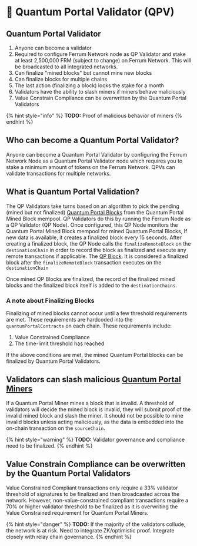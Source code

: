 # 📝 Quantum Portal Validator (QPV)

## Quantum Portal Validator

1. Anyone can become a validator
2. Required to configure Ferrum Network node as QP Validator and stake at least 2,500,000 FRM (subject to change) on Ferrum Network. This will be broadcasted to all integrated networks.
3. Can finalize "mined blocks" but cannot mine new blocks
4. Can finalize blocks for multiple chains
5. The last action (finalizing a block) locks the stake for a month
6. Validators have the ability to slash miners if miners behave maliciously
7. Value Constrain Compliance can be overwritten by the Quantum Portal Validators

{% hint style="info" %}
**TODO:** Proof of malicious behavior of miners
{% endhint %}

## Who can become a Quantum Portal Validator?

Anyone can become a Quantum Portal Validator by configuring the Ferrum Network Node as a Quantum Portal Validator node which requires you to stake a minimum amount of tokens on the Ferrum Network. QPVs can validate transactions for multiple networks.

## What is Quantum Portal Validation?

The QP Validators take turns based on an algorithm to pick the pending (mined but not finalized) [Quantum Portal Blocks](quantum-portal-block.md) from the Quantum Portal Mined Block mempool. QP Validators do this by running the Ferrum Node as a QP Validator (QP Node). Once configured, this QP Node monitors the Quantum Portal Mined Block mempool for mined Quantum Portal Blocks, If new data is available, it creates a finalized block every 15 seconds. After creating a finalized block, the QP Node calls the `finalizeRemoteBlock` on the `destinationChain` in order to record the block as finalized and execute any remote transactions if applicable. The [QP Block](quantum-portal-block.md). It is considered a finalized block after the `finalizeRemoteBlock` transaction executes on the `destinationChain`

Once mined QP Blocks are finalized, the record of the finalized mined blocks and the finalized block itself is added to the `destinationChains`.

### A note about Finalizing Blocks

Finalizing of mined blocks cannot occur until a few threshold requirements are met. These requirements are hardcoded into the `quantumPortalContracts` on each chain. These requirements include:

1. Value Constrained Compliance
2. The time-limit threshold has reached&#x20;

If the above conditions are met, the mined Quantum Portal blocks can be finalized by Quantum Portal Validators.

## Validators can slash malicious [Quantum Portal Miners](quantum-portal-miner-qpm.md)

If a Quantum Portal Miner mines a block that is invalid. A threshold of validators will decide the mined block is invalid, they will submit proof of the invalid mined block and slash the miner. It should not be possible to mine invalid blocks unless acting maliciously, as the data is embedded into the on-chain transaction on the `sourceChain`.

{% hint style="warning" %}
**TODO:** Validator governance and compliance need to be finalized.
{% endhint %}

## Value Constrain Compliance can be overwritten by the Quantum Portal Validators

Value Constrained Compliant transactions only require a 33% validator threshold of signatures to be finalized and then broadcasted across the network. However, non-value-constrained compliant transactions require a 70% or higher validator threshold to be finalized as it is overwriting the Value Constrained requirement for Quantum Portal Miners.

{% hint style="danger" %}
**TODO:** If the majority of the validators collude, the network is at risk. Need to integrate ZK/optimistic proof. Integrate closely with relay chain governance.
{% endhint %}
